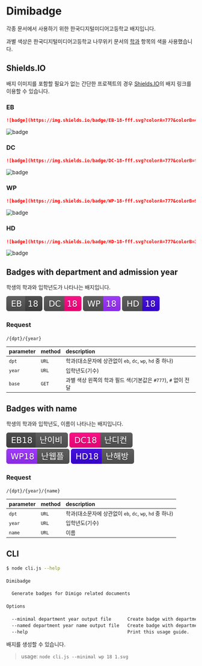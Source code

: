# Dimibadge
각종 문서에서 사용하기 위한 한국디지털미디어고등학교 배지입니다.

과별 색상은 한국디지털미디어고등학교 나무위키 문서의 [학과](https://namu.wiki/w/한국디지털미디어고등학교#s-4) 항목의 색을 사용했습니다.

## Shields.IO
배지 이미지를 포함할 필요가 없는 간단한 프로젝트의 경우 [Shields.IO](https://shields.io/#/)의 배지 링크를 이용할 수 있습니다.

### EB
```md
![badge](https://img.shields.io/badge/EB-18-fff.svg?colorA=777&colorB=424242)
```
<!-- eb -->
![badge](https://img.shields.io/badge/EB-18-fff.svg?colorA=777&colorB=424242)

### DC
```md
![badge](https://img.shields.io/badge/DC-18-fff.svg?colorA=777&colorB=ff0080)
```
<!-- dc -->
![badge](https://img.shields.io/badge/DC-18-fff.svg?colorA=777&colorB=ff0080)

### WP
```md
![badge](https://img.shields.io/badge/WP-18-fff.svg?colorA=777&colorB=9a2efe)
```
<!-- wp -->
![badge](https://img.shields.io/badge/WP-18-fff.svg?colorA=777&colorB=9a2efe)

### HD
```md
![badge](https://img.shields.io/badge/HD-18-fff.svg?colorA=777&colorB=3a01df)
```
<!-- hd -->
![badge](https://img.shields.io/badge/HD-18-fff.svg?colorA=777&colorB=3a01df)

## Badges with department and admission year
학생의 학과와 입학년도가 나타나는 배지입니다.

![EB](./examples/minimal/eb.svg)
![DC](./examples/minimal/dc.svg)
![WP](./examples/minimal/wp.svg)
![HD](./examples/minimal/hd.svg)

### Request

`/{dpt}/{year}`

| parameter | method | description |
|:----------|:-------|:------------|
| `dpt`     | `URL`  | 학과(대소문자에 상관없이 `eb`, `dc`, `wp`, `hd` 중 하나) |
| `year`    | `URL`  | 입학년도(기수) |
| `base`    | `GET`  | 과별 색상 왼쪽의 학과 필드 색(기본값은 `#777`), `#` 없이 전달 |

## Badges with name
학생의 학과와 입학년도, 이름이 나타나는 배지입니다.

![EB](./examples/named/eb.svg)
![DC](./examples/named/dc.svg)
![WP](./examples/named/wp.svg)
![HD](./examples/named/hd.svg)

### Request

`/{dpt}/{year}/{name}`

| parameter | method | description |
|:----------|:-------|:------------|
| `dpt`     | `URL`  | 학과(대소문자에 상관없이 `eb`, `dc`, `wp`, `hd` 중 하나) |
| `year`    | `URL`  | 입학년도(기수) |
| `name`    | `URL`  | 이름 |

## CLI

```bash
$ node cli.js --help

Dimibadge

  Generate badges for Dimigo related documents

Options

  --minimal department year output file      Create badge with department and admission year
  --named department year name output file   Create badge with department, admission year, name
  --help                                     Print this usage guide.
```

배지를 생성할 수 있습니다.

> usage: `node cli.js --minimal wp 18 1.svg`

